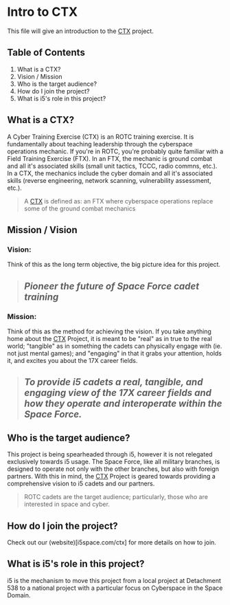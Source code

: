 # Intro to CTX

This file will give an introduction to the [CTX](terms.md 'Cyber Training Exercise.') project.

## Table of Contents

1. What is a CTX?
1. Vision / Mission
1. Who is the target audience?
1. How do I join the project?
1. What is i5's role in this project?

## What is a CTX?

A Cyber Training Exercise (CTX) is an ROTC training exercise. It is fundamentally about teaching leadership through the cyberspace operations mechanic. If you're in ROTC, you're probably quite familiar with a Field Training Exercise (FTX). In an FTX, the mechanic is ground combat and all it's associated skills (small unit tactics, TCCC, radio commns, etc.). In a CTX, the mechanics include the cyber domain and all it's associated skills (reverse engineering, network scanning, vulnerability assessment, etc.).

> A [CTX](terms.md 'Cyber Training Exercise.') is defined as: an FTX where cyberspace operations replace some of the ground combat mechanics

## Mission / Vision

### Vision:

Think of this as the long term objective, the big picture idea for this project.


> ## *Pioneer the future of Space Force cadet training*


### Mission:

Think of this as the method for achieving the vision. If you take anything home about the [CTX](terms.md 'Cyber Training Exercise.') Project, it is meant to be "real" as in true to the real world; "tangible" as in something the cadets can physically engage with (ie. not just mental games); and "engaging" in that it grabs your attention, holds it, and excites you about the 17X career fields.


> ## *To provide i5 cadets a real, tangible, and engaging view of the 17X career fields and how they operate and interoperate within the Space Force.*


## Who is the target audience?

This project is being spearheaded through i5, however it is not relegated exclusively towards i5 usage. The Space Force, like all military branches, is designed to operate not only with the other branches, but also with foreign partners. With this in mind, the [CTX](terms.md 'Cyber Training Exercise.') Project is geared towards providing a comprehensive vision to i5 cadets and our partners.

> ROTC cadets are the target audience; particularly, those who are interested in space and cyber.

## How do I join the project?

Check out our (website)[i5space.com/ctx] for more details on how to join.

## What is i5's role in this project?

i5 is the mechanism to move this project from a local project at Detachment 538 to a national project with a particular focus on Cyberspace in the Space Domain.
